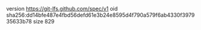 version https://git-lfs.github.com/spec/v1
oid sha256:dd14bfe487e4fbd56defd61e3b24e8595d4f790a579f6ab4330f397935633b78
size 829
